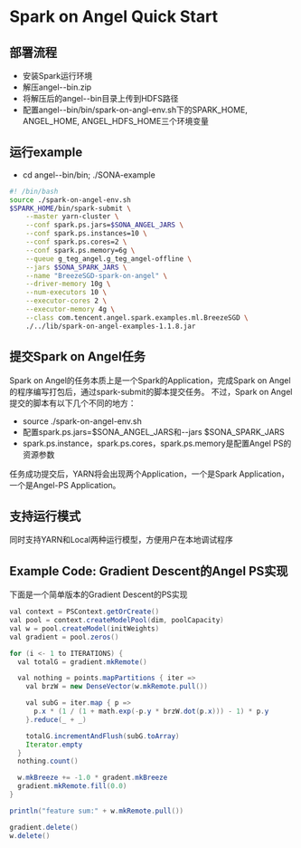 # Spark on Angel Quick Start

## 部署流程
- 安装Spark运行环境
- 解压angel-<version>-bin.zip
- 将解压后的angel-<version>-bin目录上传到HDFS路径
- 配置angel-<version>-bin/bin/spark-on-angl-env.sh下的SPARK_HOME, ANGEL_HOME, ANGEL_HDFS_HOME三个环境变量

## 运行example
- cd angel-<version>-bin/bin; ./SONA-example

```bash
#! /bin/bash
source ./spark-on-angel-env.sh
$SPARK_HOME/bin/spark-submit \
    --master yarn-cluster \
    --conf spark.ps.jars=$SONA_ANGEL_JARS \
    --conf spark.ps.instances=10 \
    --conf spark.ps.cores=2 \
    --conf spark.ps.memory=6g \
    --queue g_teg_angel.g_teg_angel-offline \
    --jars $SONA_SPARK_JARS \
    --name "BreezeSGD-spark-on-angel" \
    --driver-memory 10g \
    --num-executors 10 \
    --executor-cores 2 \
    --executor-memory 4g \
    --class com.tencent.angel.spark.examples.ml.BreezeSGD \
    ./../lib/spark-on-angel-examples-1.1.8.jar
```

## 提交Spark on Angel任务
Spark on Angel的任务本质上是一个Spark的Application，完成Spark on Angel的程序编写打包后，通过spark-submit的脚本提交任务。
不过，Spark on Angel提交的脚本有以下几个不同的地方：
- source ./spark-on-angel-env.sh
- 配置spark.ps.jars=$SONA_ANGEL_JARS和--jars $SONA_SPARK_JARS
- spark.ps.instance，spark.ps.cores，spark.ps.memory是配置Angel PS的资源参数

任务成功提交后，YARN将会出现两个Application，一个是Spark Application， 一个是Angel-PS Application。

## 支持运行模式
同时支持YARN和Local两种运行模型，方便用户在本地调试程序

## Example Code: Gradient Descent的Angel PS实现

下面是一个简单版本的Gradient Descent的PS实现
```java
val context = PSContext.getOrCreate()
val pool = context.createModelPool(dim, poolCapacity)
val w = pool.createModel(initWeights)
val gradient = pool.zeros()

for (i <- 1 to ITERATIONS) {
  val totalG = gradient.mkRemote()

  val nothing = points.mapPartitions { iter =>
    val brzW = new DenseVector(w.mkRemote.pull())

    val subG = iter.map { p =>
      p.x * (1 / (1 + math.exp(-p.y * brzW.dot(p.x))) - 1) * p.y
    }.reduce(_ + _)

    totalG.incrementAndFlush(subG.toArray)
    Iterator.empty
  }
  nothing.count()

  w.mkBreeze += -1.0 * gradent.mkBreeze
  gradient.mkRemote.fill(0.0)
}

println("feature sum:" + w.mkRemote.pull())

gradient.delete()
w.delete()
```
